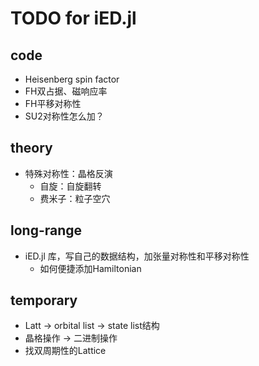 # TODO for iED.jl

## code
- Heisenberg spin factor
- FH双占据、磁响应率
- FH平移对称性
- SU2对称性怎么加？

## theory
- 特殊对称性：晶格反演
  - 自旋：自旋翻转
  - 费米子：粒子空穴

## long-range
- iED.jl 库，写自己的数据结构，加张量对称性和平移对称性
  - 如何便捷添加Hamiltonian
  
## temporary
- Latt -> orbital list -> state list结构
- 晶格操作 -> 二进制操作
- 找双周期性的Lattice

